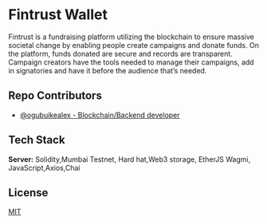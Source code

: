 # Fintrust Wallet

Fintrust is a fundraising platform utilizing the blockchain to ensure massive societal change by enabling people create campaigns and donate funds. On the platform, funds donated are secure and records are transparent. Campaign creators have the tools needed to manage their campaigns, add in signatories and have it before the audience that’s needed.



## Repo Contributors

- [@ogubuikealex - Blockchain/Backend developer](ogubuikealex@gmail.com)


## Tech Stack

**Server:** Solidity,Mumbai Testnet, Hard hat,Web3 storage, EtherJS
Wagmi, JavaScript,Axios,Chai

## License

[MIT](https://choosealicense.com/licenses/mit/)

